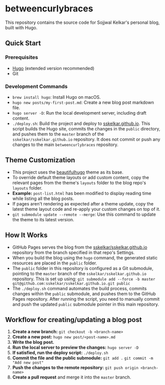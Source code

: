 # betweencurlybraces

This repository contains the source code for Sojjwal Kelkar's personal blog, built with Hugo.

## Quick Start

### Prerequisites
*   [Hugo](https://gohugo.io/installation/) (extended version recommended)
*   Git

### Development Commands
*   `brew install hugo`: Install Hugo on macOS.
*   `hugo new posts/my-first-post.md`: Create a new blog post markdown file.
*   `hugo server -D`: Run the local development server, including draft content.
*   `./deploy.sh`: Build the project and deploy to [sskelkar.github.io](https://github.com/sskelkar/sskelkar.github.io). This script builds the Hugo site, commits the changes in the `public` directory, and pushes them to the `master` branch of the `sskelkar/sskelkar.github.io` repository. It does not commit or push any changes to the main `betweencurlybraces` repository.

## Theme Customization

*   This project uses the [beautifulhugo](https://github.com/halogenica/beautifulhugo) theme as its base.
*   To override default theme layouts or add custom content, copy the relevant pages from the theme's `layouts` folder to the blog repo's `layouts` folder.
*   **Example:** `post-list.html` has been modified to display reading time while listing all the blog posts.
*   If pages aren't rendering as expected after a theme update, copy the latest theme layout code and re-apply your custom changes on top of it.
*   `git submodule update --remote --merge`: Use this command to update the theme to its latest version.

## How It Works

*   GitHub Pages serves the blog from the [sskelkar/sskelkar.github.io](https://github.com/sskelkar/sskelkar.github.io) repository from the branch specified in that repo's Settings.
*   When you build the blog using the `hugo` command, the generated static resources are placed in the `public` folder.
*   The `public` folder in this repository is configured as a Git submodule, pointing to the `master` branch of the `sskelkar/sskelkar.github.io` repository. This is set up using:
    `git submodule add --force -b master git@github.com:sskelkar/sskelkar.github.io.git public`
*   The `./deploy.sh` command automates the build process, commits changes within the `public` submodule, and pushes them to the GitHub Pages repository. After running the script, you need to manually commit and push the updated `public` submodule pointer in this main repository.

## Workflow for creating/updating a blog post

1.  **Create a new branch:**
    `git checkout -b <branch-name>`
2.  **Create a new post:**
    `hugo new post/<post-name>.md`
3.  **Write the blog post.**
4.  **Run the local server to preview the changes:**
    `hugo server -D`
5.  **If satisfied, run the deploy script:**
    `./deploy.sh`
6.  **Commit the file and the public submodule:**
    `git add .`
    `git commit -m "Add new post"`
7.  **Push the changes to the remote repository:**
    `git push origin <branch-name>`
8.  **Create a pull request** and merge it into the `master` branch.